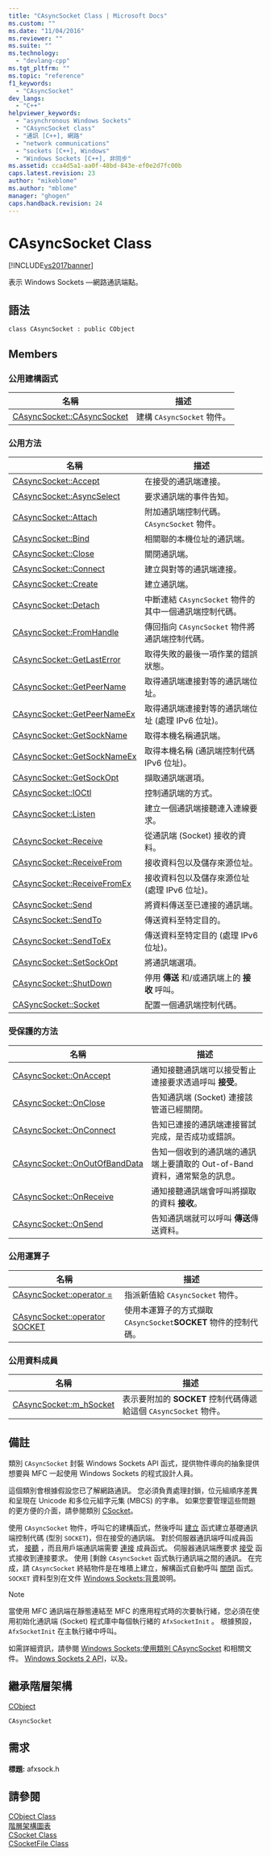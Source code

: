```yaml
---
title: "CAsyncSocket Class | Microsoft Docs"
ms.custom: ""
ms.date: "11/04/2016"
ms.reviewer: ""
ms.suite: ""
ms.technology: 
  - "devlang-cpp"
ms.tgt_pltfrm: ""
ms.topic: "reference"
f1_keywords: 
  - "CAsyncSocket"
dev_langs: 
  - "C++"
helpviewer_keywords: 
  - "asynchronous Windows Sockets"
  - "CAsyncSocket class"
  - "通訊 [C++], 網路"
  - "network communications"
  - "sockets [C++], Windows"
  - "Windows Sockets [C++], 非同步"
ms.assetid: cca4d5a1-aa0f-48bd-843e-ef0e2d7fc00b
caps.latest.revision: 23
author: "mikeblome"
ms.author: "mblome"
manager: "ghogen"
caps.handback.revision: 24
---
```

# CAsyncSocket Class
[!INCLUDE[vs2017banner](../../assembler/inline/includes/vs2017banner.md)]

表示 Windows Sockets —網路通訊端點。  
  
## 語法  
  
```  
class CAsyncSocket : public CObject  
```  
  
## Members  
  
### 公用建構函式  
  
|名稱|描述|  
|--------|--------|  
|[CAsyncSocket::CAsyncSocket](../Topic/CAsyncSocket::CAsyncSocket.md)|建構 `CAsyncSocket` 物件。|  
  
### 公用方法  
  
|名稱|描述|  
|--------|--------|  
|[CAsyncSocket::Accept](../Topic/CAsyncSocket::Accept.md)|在接受的通訊端連接。|  
|[CAsyncSocket::AsyncSelect](../Topic/CAsyncSocket::AsyncSelect.md)|要求通訊端的事件告知。|  
|[CAsyncSocket::Attach](../Topic/CAsyncSocket::Attach.md)|附加通訊端控制代碼。 `CAsyncSocket` 物件。|  
|[CAsyncSocket::Bind](../Topic/CAsyncSocket::Bind.md)|相關聯的本機位址的通訊端。|  
|[CAsyncSocket::Close](../Topic/CAsyncSocket::Close.md)|關閉通訊端。|  
|[CAsyncSocket::Connect](../Topic/CAsyncSocket::Connect.md)|建立與對等的通訊端連接。|  
|[CAsyncSocket::Create](../Topic/CAsyncSocket::Create.md)|建立通訊端。|  
|[CAsyncSocket::Detach](../Topic/CAsyncSocket::Detach.md)|中斷連結 `CAsyncSocket` 物件的其中一個通訊端控制代碼。|  
|[CAsyncSocket::FromHandle](../Topic/CAsyncSocket::FromHandle.md)|傳回指向 `CAsyncSocket` 物件將通訊端控制代碼。|  
|[CAsyncSocket::GetLastError](../Topic/CAsyncSocket::GetLastError.md)|取得失敗的最後一項作業的錯誤狀態。|  
|[CAsyncSocket::GetPeerName](../Topic/CAsyncSocket::GetPeerName.md)|取得通訊端連接對等的通訊端位址。|  
|[CAsyncSocket::GetPeerNameEx](../Topic/CAsyncSocket::GetPeerNameEx.md)|取得通訊端連接對等的通訊端位址 \(處理 IPv6 位址\)。|  
|[CAsyncSocket::GetSockName](../Topic/CAsyncSocket::GetSockName.md)|取得本機名稱通訊端。|  
|[CAsyncSocket::GetSockNameEx](../Topic/CAsyncSocket::GetSockNameEx.md)|取得本機名稱 \(通訊端控制代碼 IPv6 位址\)。|  
|[CAsyncSocket::GetSockOpt](../Topic/CAsyncSocket::GetSockOpt.md)|擷取通訊端選項。|  
|[CAsyncSocket::IOCtl](../Topic/CAsyncSocket::IOCtl.md)|控制通訊端的方式。|  
|[CAsyncSocket::Listen](../Topic/CAsyncSocket::Listen.md)|建立一個通訊端接聽連入連線要求。|  
|[CAsyncSocket::Receive](../Topic/CAsyncSocket::Receive.md)|從通訊端 \(Socket\) 接收的資料。|  
|[CAsyncSocket::ReceiveFrom](../Topic/CAsyncSocket::ReceiveFrom.md)|接收資料包以及儲存來源位址。|  
|[CAsyncSocket::ReceiveFromEx](../Topic/CAsyncSocket::ReceiveFromEx.md)|接收資料包以及儲存來源位址 \(處理 IPv6 位址\)。|  
|[CAsyncSocket::Send](../Topic/CAsyncSocket::Send.md)|將資料傳送至已連接的通訊端。|  
|[CAsyncSocket::SendTo](../Topic/CAsyncSocket::SendTo.md)|傳送資料至特定目的。|  
|[CAsyncSocket::SendToEx](../Topic/CAsyncSocket::SendToEx.md)|傳送資料至特定目的 \(處理 IPv6 位址\)。|  
|[CAsyncSocket::SetSockOpt](../Topic/CAsyncSocket::SetSockOpt.md)|將通訊端選項。|  
|[CAsyncSocket::ShutDown](../Topic/CAsyncSocket::ShutDown.md)|停用 **傳送** 和\/或通訊端上的 **接收** 呼叫。|  
|[CASyncSocket::Socket](../Topic/CASyncSocket::Socket.md)|配置一個通訊端控制代碼。|  
  
### 受保護的方法  
  
|名稱|描述|  
|--------|--------|  
|[CAsyncSocket::OnAccept](../Topic/CAsyncSocket::OnAccept.md)|通知接聽通訊端可以接受暫止連接要求透過呼叫 **接受**。|  
|[CAsyncSocket::OnClose](../Topic/CAsyncSocket::OnClose.md)|告知通訊端 \(Socket\) 連接該管道已經關閉。|  
|[CAsyncSocket::OnConnect](../Topic/CAsyncSocket::OnConnect.md)|告知已連接的通訊端連接嘗試完成，是否成功或錯誤。|  
|[CAsyncSocket::OnOutOfBandData](../Topic/CAsyncSocket::OnOutOfBandData.md)|告知一個收到的通訊端的通訊端上要讀取的 Out\-of\-Band 資料，通常緊急的訊息。|  
|[CAsyncSocket::OnReceive](../Topic/CAsyncSocket::OnReceive.md)|通知接聽通訊端會呼叫將擷取的資料 **接收**。|  
|[CAsyncSocket::OnSend](../Topic/CAsyncSocket::OnSend.md)|告知通訊端就可以呼叫 **傳送**傳送資料。|  
  
### 公用運算子  
  
|名稱|描述|  
|--------|--------|  
|[CAsyncSocket::operator \=](../Topic/CAsyncSocket::operator%20=.md)|指派新值給 `CAsyncSocket` 物件。|  
|[CAsyncSocket::operator SOCKET](../Topic/CAsyncSocket::operator%20SOCKET.md)|使用本運算子的方式擷取 `CAsyncSocket`**SOCKET** 物件的控制代碼。|  
  
### 公用資料成員  
  
|名稱|描述|  
|--------|--------|  
|[CAsyncSocket::m\_hSocket](../Topic/CAsyncSocket::m_hSocket.md)|表示要附加的 **SOCKET** 控制代碼傳遞給這個 `CAsyncSocket` 物件。|  
  
## 備註  
 類別 `CAsyncSocket` 封裝 Windows Sockets API 函式，提供物件導向的抽象提供想要與 MFC 一起使用 Windows Sockets 的程式設計人員。  
  
 這個類別會根據假設您已了解網路通訊。  您必須負責處理封鎖，位元組順序差異和呈現在 Unicode 和多位元組字元集 \(MBCS\) 的字串。  如果您要管理這些問題的更方便的介面，請參閱類別 [CSocket](../../mfc/reference/csocket-class.md)。  
  
 使用 `CAsyncSocket` 物件，呼叫它的建構函式，然後呼叫 [建立](../Topic/CAsyncSocket::Create.md) 函式建立基礎通訊端控制代碼 \(型別 `SOCKET`\)，但在接受的通訊端。  對於伺服器通訊端呼叫成員函式， [接聽](../Topic/CAsyncSocket::Listen.md) ，而且用戶端通訊端需要 [連接](../Topic/CAsyncSocket::Connect.md) 成員函式。  伺服器通訊端應要求 [接受](../Topic/CAsyncSocket::Accept.md) 函式接收到連接要求。  使用 \[剩餘 `CAsyncSocket` 函式執行通訊端之間的通訊。  在完成，請 `CAsyncSocket` 終結物件是在堆積上建立，解構函式自動呼叫 [關閉](../Topic/CAsyncSocket::Close.md) 函式。  `SOCKET` 資料型別在文件 [Windows Sockets:背景](../../mfc/windows-sockets-background.md)說明。  
  
> [!NOTE]
>  當使用 MFC 通訊端在靜態連結至 MFC 的應用程式時的次要執行緒，您必須在使用初始化通訊端 \(Socket\) 程式庫中每個執行緒的 `AfxSocketInit` 。  根據預設， `AfxSocketInit` 在主執行緒中呼叫。  
  
 如需詳細資訊，請參閱 [Windows Sockets:使用類別 CAsyncSocket](../../mfc/windows-sockets-using-class-casyncsocket.md) 和相關文件。 [Windows Sockets 2 API](http://msdn.microsoft.com/library/windows/desktop/ms740673)，以及。  
  
## 繼承階層架構  
 [CObject](../../mfc/reference/cobject-class.md)  
  
 `CAsyncSocket`  
  
## 需求  
 **標題:** afxsock.h  
  
## 請參閱  
 [CObject Class](../../mfc/reference/cobject-class.md)   
 [階層架構圖表](../../mfc/hierarchy-chart.md)   
 [CSocket Class](../../mfc/reference/csocket-class.md)   
 [CSocketFile Class](../../mfc/reference/csocketfile-class.md)